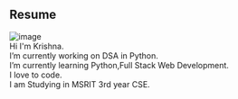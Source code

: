 ##  Resume
![image](https://github.com/user-attachments/assets/23d808db-0f1e-4238-b689-fc392db0f7e1) <br>
Hi I'm Krishna.<br>
I’m currently working on DSA in Python. <br>
I’m currently learning Python,Full Stack Web Development.<br>
I love to code.<br>
I am Studying in MSRIT 3rd year CSE.<br>
